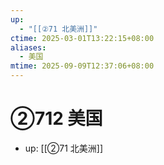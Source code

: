 ```yaml
---
up:
  - "[[②71 北美洲]]"
ctime: 2025-03-01T13:22:15+08:00
aliases:
  - 美国
mtime: 2025-09-09T12:37:06+08:00
---
```


# ②712 美国

- up: [[②71 北美洲]]
